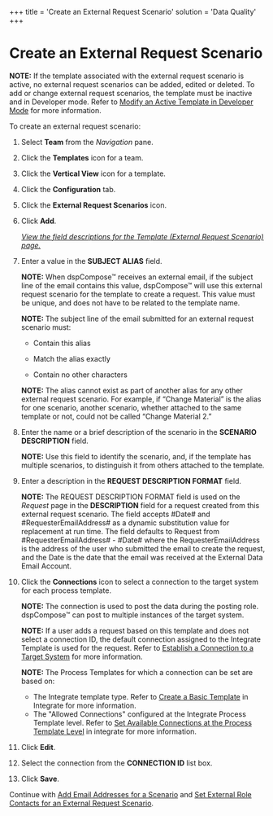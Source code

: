 +++
title = 'Create an External Request Scenario'
solution = 'Data Quality'
+++

# Create an External Request Scenario

<span style="font-weight: bold;">NOTE:</span> If the template associated
with the external request scenario is active, no external request
scenarios can be added, edited or deleted. To add or change external
request scenarios, the template must be inactive and in Developer mode.
Refer to [Modify an Active Template in Developer
Mode](Modify_an_Active_Template_in_Developer_Mode.htm) for more
information.

To create an external request scenario:

1.  Select **Team** from the *Navigation* pane.

2.  Click the **Templates** icon for a team.

3.  Click the **Vertical View** icon for a template.

4.  Click the **Configuration** tab.

5.  Click the **External Request Scenarios** icon.

6.  Click **Add**.
    
    *[View the field descriptions for the Template (External Request
    Scenario)
    page.](../Page_Desc/Template_External_Request_Scenario.htm)*

7.  Enter a value in the **SUBJECT ALIAS** field.
    
    **NOTE:** When dspCompose™ receives an external email, if the
    subject line of the email contains this value, dspCompose™ will use
    this external request scenario for the template to create a request.
    This value must be unique, and does not have to be related to the
    template name.
    
    **NOTE:** The subject line of the email submitted for an external
    request scenario must:
    
      - Contain this alias
    
      - Match the alias exactly
    
      - Contain no other characters
    
    **NOTE:** The alias cannot exist as part of another alias for any
    other external request scenario. For example, if “Change Material”
    is the alias for one scenario, another scenario, whether attached to
    the same template or not, could not be called “Change Material 2.”

8.  Enter the name or a brief description of the scenario in the
    **SCENARIO DESCRIPTION** field.
    
    **NOTE:** Use this field to identify the scenario, and, if the
    template has multiple scenarios, to distinguish it from others
    attached to the template.

9.  Enter a description in the **REQUEST DESCRIPTION FORMAT** field.
    
    **NOTE:** The REQUEST DESCRIPTION FORMAT field is used on the
    *Request* page in the **DESCRIPTION** field for a request created
    from this external request scenario. The field accepts \#Date\# and
    \#RequesterEmailAddress\# as a dynamic substitution value for
    replacement at run time. The field defaults to Request from
    \#RequesterEmailAddress\# - \#Date\# where the RequesterEmailAddress
    is the address of the user who submitted the email to create the
    request, and the Date is the date that the email was received at the
    External Data Email Account.

10. Click the **Connections** icon to select a connection to the target
    system for each process template.
    
    **NOTE:** The connection is used to post the data during the posting
    role. dspCompose™ can post to multiple instances of the target
    system.
    
    **NOTE:** If a user adds a request based on this template and does
    not select a connection ID, the default connection assigned to the
    Integrate Template is used for the request. Refer to [Establish a
    Connection to a Target
    System](../../../Platform/Common/Use_Cases/Establish_a_Connection_to_a_target_system_Overview.htm)
    for more information.
    
    **NOTE:** The Process Templates for which a connection can be set
    are based on:
    
      - The Integrate template type. Refer to [Create a Basic
        Template](../../../Platform/Integrate/Use_Cases/Create_a_Basic_Template.htm)
        in Integrate for more information.
      - The "Allowed Connections" configured at the Integrate Process
        Template level. Refer to [Set Available Connections at the
        Process Template
        Level](../../../Platform/Integrate/Use_Cases/Set_Connections_at_the_Process_Template_Level.htm)
        in integrate for more information.

11. Click **Edit**.

12. Select the connection from the **CONNECTION ID** list box.

13. Click **Save**.

Continue with [Add Email Addresses for a
Scenario](Add_Email_Addresses_for_a_Scenario.htm) and [Set External Role
Contacts for an External Request
Scenario](Set_External_Role_Contacts.htm).
